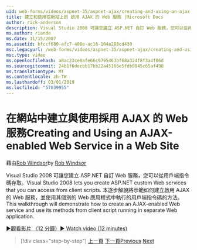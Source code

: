 ```yaml
---
uid: web-forms/videos/aspnet-35/aspnet-ajax/creating-and-using-an-ajax-enabled-web-service-in-a-web-site
title: 建立和使用在網站上的 啟用 AJAX 的 Web 服務 |Microsoft Docs
author: rick-anderson
description: Visual Studio 2008 可讓您建立 ASP.NET 自訂 Web 服務，您可以從用戶端指令碼存取。 本逐步解說將示範如何建立 AJ...
ms.author: riande
ms.date: 11/15/2007
ms.assetid: bfccf680-efc7-400e-ac16-104e288cd430
msc.legacyurl: /web-forms/videos/aspnet-35/aspnet-ajax/creating-and-using-an-ajax-enabled-web-service-in-a-web-site
msc.type: video
ms.openlocfilehash: a8ac23ce8afe66c9795463bf68a324f8f3a4f06d
ms.sourcegitcommit: 24b1f6decbb17bb22a45166e5fdb0845c65af498
ms.translationtype: MT
ms.contentlocale: zh-TW
ms.lasthandoff: 03/01/2019
ms.locfileid: "57039955"
---
```

<a name="creating-and-using-an-ajax-enabled-web-service-in-a-web-site"></a><span data-ttu-id="724e8-104">在網站中建立與使用採用 AJAX 的 Web 服務</span><span class="sxs-lookup"><span data-stu-id="724e8-104">Creating and Using an AJAX-enabled Web Service in a Web Site</span></span>
====================
<span data-ttu-id="724e8-105">藉由[Rob Windsor](https://twitter.com/robwindsor)</span><span class="sxs-lookup"><span data-stu-id="724e8-105">by [Rob Windsor](https://twitter.com/robwindsor)</span></span>

<span data-ttu-id="724e8-106">Visual Studio 2008 可讓您建立 ASP.NET 自訂 Web 服務，您可以從用戶端指令碼存取。</span><span class="sxs-lookup"><span data-stu-id="724e8-106">Visual Studio 2008 lets you create ASP.NET custom Web services that you can access from client scripts.</span></span> <span data-ttu-id="724e8-107">本逐步解說將示範如何建立啟用 AJAX 的 Web 服務，並使用其個別的 Web 應用程式中執行的用戶端指令碼的方法。</span><span class="sxs-lookup"><span data-stu-id="724e8-107">This walkthrough will demonstrate how to create an AJAX-enabled Web service and use its methods from client script running in separate Web application.</span></span>

[<span data-ttu-id="724e8-108">&#9654;觀看影片 （12 分鐘）</span><span class="sxs-lookup"><span data-stu-id="724e8-108">&#9654; Watch video (12 minutes)</span></span>](https://channel9.msdn.com/Blogs/ASP-NET-Site-Videos/creating-and-using-an-ajax-enabled-web-service-in-a-web-site)

> [!div class="step-by-step"]
> <span data-ttu-id="724e8-109">[上一頁](adding-ajax-functionality-to-an-existing-aspnet-page.md)
> [下一頁](aspnet-ajax-a-demonstration-of-aspnet-ajax.md)</span><span class="sxs-lookup"><span data-stu-id="724e8-109">[Previous](adding-ajax-functionality-to-an-existing-aspnet-page.md)
[Next](aspnet-ajax-a-demonstration-of-aspnet-ajax.md)</span></span>

